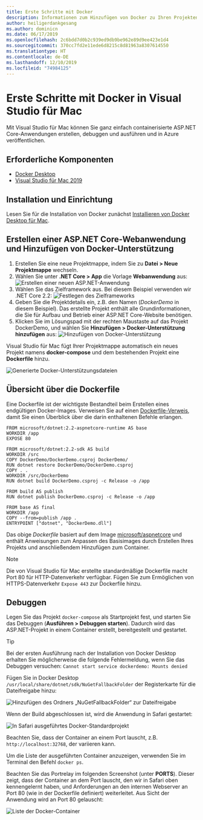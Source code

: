 ```yaml
---
title: Erste Schritte mit Docker
description: Informationen zum Hinzufügen von Docker zu Ihren Projekten in Visual Studio für Mac
author: heiligerdankgesang
ms.author: dominicn
ms.date: 06/17/2019
ms.openlocfilehash: 2c6bdd7d0b2c939ed9db9be962e89d9ee423e1d4
ms.sourcegitcommit: 370cc7fd2e11ede6d8215c8d81963a8307614550
ms.translationtype: HT
ms.contentlocale: de-DE
ms.lasthandoff: 12/10/2019
ms.locfileid: "74984125"
---
```

# <a name="get-started-with-docker-in-visual-studio-for-mac"></a>Erste Schritte mit Docker in Visual Studio für Mac

Mit Visual Studio für Mac können Sie ganz einfach containerisierte ASP.NET Core-Anwendungen erstellen, debuggen und ausführen und in Azure veröffentlichen.

## <a name="prerequisites"></a>Erforderliche Komponenten

* [Docker Desktop](https://hub.docker.com/editions/community/docker-ce-desktop-mac)
* [Visual Studio für Mac 2019](https://visualstudio.microsoft.com/vs/mac)

## <a name="installation-and-setup"></a>Installation und Einrichtung

Lesen Sie für die Installation von Docker zunächst [Installieren von Docker Desktop für Mac](https://docs.docker.com/docker-for-mac/install/).

## <a name="creating-an-aspnet-core-web-application-and-adding-docker-support"></a>Erstellen einer ASP.NET Core-Webanwendung und Hinzufügen von Docker-Unterstützung

1. Erstellen Sie eine neue Projektmappe, indem Sie zu **Datei > Neue Projektmappe** wechseln.
1. Wählen Sie unter **.NET Core > App** die Vorlage **Webanwendung** aus: ![Erstellen einer neuen ASP.NET-Anwendung](media/docker-quickstart-1.png)
1. Wählen Sie das Zielframework aus. Bei diesem Beispiel verwenden wir .NET Core 2.2: ![Festlegen des Zielframeworks](media/docker-quickstart-2.png)
1. Geben Sie die Projektdetails ein, z.B. den Namen (_DockerDemo_ in diesem Beispiel). Das erstellte Projekt enthält alle Grundinformationen, die Sie für Aufbau und Betrieb einer ASP.NET Core-Website benötigen.
1. Klicken Sie im Lösungspad mit der rechten Maustaste auf das Projekt DockerDemo, und wählen Sie **Hinzufügen > Docker-Unterstützung hinzufügen** aus: ![Hinzufügen von Docker-Unterstützung](media/docker-quickstart-3.png)

Visual Studio für Mac fügt Ihrer Projektmappe automatisch ein neues Projekt namens **docker-compose** und dem bestehenden Projekt eine **Dockerfile** hinzu.

![Generierte Docker-Unterstützungsdateien](media/docker-quickstart-4.png)

## <a name="dockerfile-overview"></a>Übersicht über die Dockerfile

Eine Dockerfile ist der wichtigste Bestandteil beim Erstellen eines endgültigen Docker-Images. Verweisen Sie auf einen [Dockerfile-Verweis](https://docs.docker.com/engine/reference/builder/), damit Sie einen Überblick über die darin enthaltenen Befehle erlangen.

```
FROM microsoft/dotnet:2.2-aspnetcore-runtime AS base
WORKDIR /app
EXPOSE 80

FROM microsoft/dotnet:2.2-sdk AS build
WORKDIR /src
COPY DockerDemo/DockerDemo.csproj DockerDemo/
RUN dotnet restore DockerDemo/DockerDemo.csproj
COPY . .
WORKDIR /src/DockerDemo
RUN dotnet build DockerDemo.csproj -c Release -o /app

FROM build AS publish
RUN dotnet publish DockerDemo.csproj -c Release -o /app

FROM base AS final
WORKDIR /app
COPY --from=publish /app .
ENTRYPOINT ["dotnet", "DockerDemo.dll"]
```

Das obige *Dockerfile* basiert auf dem Image [microsoft/aspnetcore](https://hub.docker.com/r/microsoft/aspnetcore/) und enthält Anweisungen zum Anpassen des Basisimages durch Erstellen Ihres Projekts und anschließendem Hinzufügen zum Container.

> [!NOTE]
> Die von Visual Studio für Mac erstellte standardmäßige Dockerfile macht Port 80 für HTTP-Datenverkehr verfügbar. Fügen Sie zum Ermöglichen von HTTPS-Datenverkehr `Expose 443` zur Dockerfile hinzu.

## <a name="debugging"></a>Debuggen

Legen Sie das Projekt `docker-compose` als Startprojekt fest, und starten Sie das Debuggen (**Ausführen > Debuggen starten**). Dadurch wird das ASP.NET-Projekt in einem Container erstellt, bereitgestellt und gestartet.

> [!TIP]
> Bei der ersten Ausführung nach der Installation von Docker Desktop erhalten Sie möglicherweise die folgende Fehlermeldung, wenn Sie das Debuggen versuchen: `Cannot start service dockerdemo: Mounts denied`
>
> Fügen Sie in Docker Desktop `/usr/local/share/dotnet/sdk/NuGetFallbackFolder` der Registerkarte für die Dateifreigabe hinzu:
>
> ![Hinzufügen des Ordners „NuGetFallbackFolder“ zur Dateifreigabe](media/docker-quickstart-5.png)

Wenn der Build abgeschlossen ist, wird die Anwendung in Safari gestartet:

![In Safari ausgeführtes Docker-Standardprojekt](media/docker-quickstart-6.png)

Beachten Sie, dass der Container an einem Port lauscht, z.B. `http://localhost:32768`, der variieren kann.

Um die Liste der ausgeführten Container anzuzeigen, verwenden Sie im Terminal den Befehl `docker ps`.

Beachten Sie das Portrelay im folgenden Screenshot (unter **PORTS**). Dieser zeigt, dass der Container an dem Port lauscht, den wir in Safari oben kennengelernt haben, und Anforderungen an den internen Webserver an Port 80 (wie in der Dockerfile definiert) weiterleitet. Aus Sicht der Anwendung wird an Port 80 gelauscht:

![Liste der Docker-Container](media/docker-quickstart-7.png)
